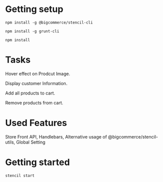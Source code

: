 # Getting setup
```
npm install -g @bigcommerce/stencil-cli

npm install -g grunt-cli

npm install
```
# Tasks

Hover effect on Prodcut Image.

Display customer Information.

Add all products to cart.

Remove products from cart.

# Used Features

Store Front API,  Handlebars,  Alternative usage of @bigcommerce/stencil-utils,  Global Setting

# Getting started
```
stencil start
```
